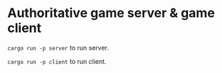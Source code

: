 # Authoritative game server & game client
`cargo run -p server` to run server.

`cargo run -p client` to run client.
